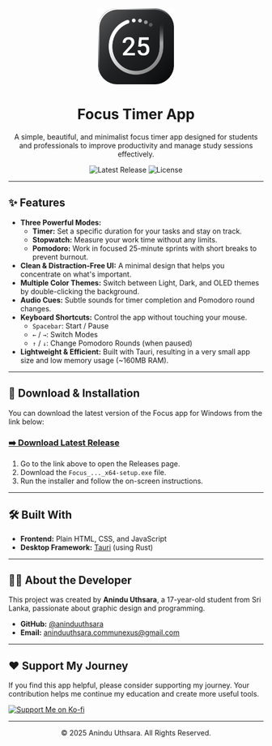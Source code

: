 <div align="center">

  <img src="public/Focus.png" alt="Focus App Logo" width="150" height="150">

  <h1>Focus Timer App</h1>
  
  <p>A simple, beautiful, and minimalist focus timer app designed for students and professionals to improve productivity and manage study sessions effectively.</p>
  
  <p>
    <img src="https://img.shields.io/github/v/release/aninduuthsara/Focus---Pomodoro-Timer?style=for-the-badge" alt="Latest Release">
    <img src="https://img.shields.io/badge/license-MIT-blue.svg?style=for-the-badge" alt="License">
  </p>

</div>

---

## ✨ Features

*   **Three Powerful Modes:**
    *   **Timer:** Set a specific duration for your tasks and stay on track.
    *   **Stopwatch:** Measure your work time without any limits.
    *   **Pomodoro:** Work in focused 25-minute sprints with short breaks to prevent burnout.
*   **Clean & Distraction-Free UI:** A minimal design that helps you concentrate on what's important.
*   **Multiple Color Themes:** Switch between Light, Dark, and OLED themes by double-clicking the background.
*   **Audio Cues:** Subtle sounds for timer completion and Pomodoro round changes.
*   **Keyboard Shortcuts:** Control the app without touching your mouse.
    *   `Spacebar`: Start / Pause
    *   `←` / `→`: Switch Modes
    *   `↑` / `↓`: Change Pomodoro Rounds (when paused)
*   **Lightweight & Efficient:** Built with Tauri, resulting in a very small app size and low memory usage (~160MB RAM).

---

## 🚀 Download & Installation

You can download the latest version of the Focus app for Windows from the link below:

### **[➡️ Download Latest Release](https://github.com/aninduuthsara/Focus---Pomodoro-Timer/releases/latest)**

1.  Go to the link above to open the Releases page.
2.  Download the `Focus_..._x64-setup.exe` file.
3.  Run the installer and follow the on-screen instructions.

---

## 🛠️ Built With

*   **Frontend:** Plain HTML, CSS, and JavaScript
*   **Desktop Framework:** [Tauri](https://tauri.app/) (using Rust)

---

## 👨‍💻 About the Developer

This project was created by **Anindu Uthsara**, a 17-year-old student from Sri Lanka, passionate about graphic design and programming.

*   **GitHub:** [@aninduuthsara](https://github.com/aninduuthsara)
*   **Email:** aninduuthsara.communexus@gmail.com

---

## ❤️ Support My Journey

If you find this app helpful, please consider supporting my journey. Your contribution helps me continue my education and create more useful tools.

<a href="https://ko-fi.com/creativeliondesign">
  <img src="https://ko-fi.com/img/githubbutton_sm.svg" alt="Support Me on Ko-fi">
</a>

---

<div align="center">
  © 2025 Anindu Uthsara. All Rights Reserved.
</div>
